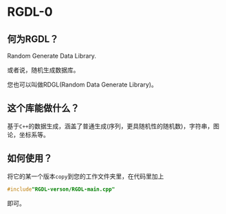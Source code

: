 #  RGDL-0

## 何为RGDL？

Random Generate Data Library.

或者说，随机生成数据库。

您也可以叫做RDGL(Random Data Generate Library)。

## 这个库能做什么？

基于```C++```的数据生成，涵盖了普通生成(序列，更具随机性的随机数)，字符串，图论，坐标系等。

## 如何使用？

将它的某一个版本```copy```到您的工作文件夹里，在代码里加上
```cpp
#include"RGDL-verson/RGDL-main.cpp"
```
即可。